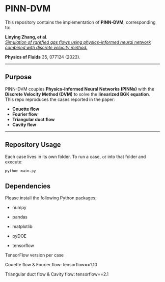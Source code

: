 # PINN-DVM

This repository contains the implementation of **PINN-DVM**, corresponding to:

**Linying Zhang, et al.**  
[*Simulation of rarefied gas flows using physics-informed neural network combined with discrete velocity method.*](https://doi.org/10.1063/5.0156404)

**Physics of Fluids** 35, 077124 (2023).  

---

## Purpose

PINN-DVM couples **Physics-Informed Neural Networks (PINNs)** with the **Discrete Velocity Method (DVM)** to solve the **linearized BGK equation**.  
This repo reproduces the cases reported in the paper:
- **Couette flow**
- **Fourier flow**
- **Triangular duct flow**
- **Cavity flow**

---

## Repository Usage

Each case lives in its own folder. To run a case, `cd` into that folder and execute:

```bash
python main.py
```

## Dependencies

Please install the following Python packages:

- numpy

- pandas

- matplotlib

- pyDOE

- tensorflow

TensorFlow version per case

Couette flow & Fourier flow: tensorflow==1.10

Triangular duct flow & Cavity flow: tensorflow==2.1
